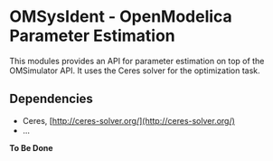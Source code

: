 # OMSysIdent - OpenModelica Parameter Estimation

This modules provides an API for parameter estimation on top of the OMSimulator
API. It uses the Ceres solver for the optimization task.

## Dependencies

- Ceres, [http://ceres-solver.org/](http://ceres-solver.org/)
- ...

**To Be Done**
